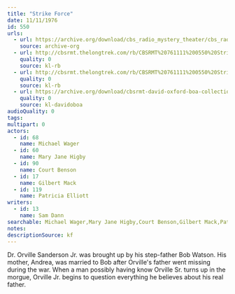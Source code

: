 ```yaml
---
title: "Strike Force"
date: 11/11/1976
id: 550
urls: 
  - url: https://archive.org/download/cbs_radio_mystery_theater/cbs_radio_mystery_theater-0501-0550.zip/cbs_radio_mystery_theater-0501-0550%2Fcbsrmt_0550_strike_force.mp3
    source: archive-org
  - url: http://cbsrmt.thelongtrek.com/rb/CBSRMT%20761111%200550%20Strike%20Force_wuwm.mp3
    quality: 0
    source: kl-rb
  - url: http://cbsrmt.thelongtrek.com/rb/CBSRMT%20761111%200550%20Strike%20Force_wbbm_rb.mp3
    quality: 0
    source: kl-rb
  - url: https://archive.org/download/cbsrmt-david-oxford-boa-collection/CBSRMT-761111-0550-Strike-Force-(128-44)_WUWM-FM-{BoA}.mp3
    quality: 0
    source: kl-davidoboa
audioQuality: 0
tags: 
multipart: 0
actors:  
  - id: 68
    name: Michael Wager  
  - id: 60
    name: Mary Jane Higby  
  - id: 90
    name: Court Benson  
  - id: 17
    name: Gilbert Mack  
  - id: 119
    name: Patricia Elliott
writers:  
  - id: 13
    name: Sam Dann
searchable: Michael Wager,Mary Jane Higby,Court Benson,Gilbert Mack,Patricia Elliott Sam Dann
notes: 
descriptionSource: kf
---
```

Dr. Orville Sanderson Jr. was brought up by his step-father Bob Watson. His mother, Andrea, was married to Bob after Orville's father went missing during the war. When a man possibly having know Orville Sr. turns up in the morgue, Orville Jr. begins to question everything he believes about his real father.